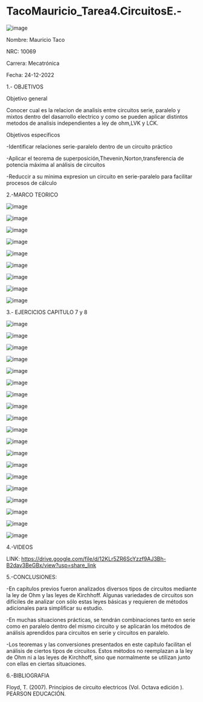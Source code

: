 # TacoMauricio_Tarea4.CircuitosE.-

![image](https://user-images.githubusercontent.com/116677544/209490640-088c10ce-3876-45b3-8040-4f034066264b.png)

Nombre: Mauricio Taco

NRC: 10069

Carrera: Mecatrónica

Fecha: 24-12-2022

1.- OBJETIVOS

Objetivo general

Conocer cual es la relacion de analisis entre circuitos serie, paralelo y mixtos dentro del dasarrollo electrico y como se pueden aplicar distintos metodos de analisis independientes a ley de ohm,LVK y LCK.


Objetivos especificos

-Identificar relaciones serie-paralelo dentro de un circuito práctico 

-Aplicar el teorema de superposición,Thevenin,Norton,transferencia de potencia máxima al análisis de circuitos 

-Reduccir a su minima expresion un circuito en serie-paralelo para facilitar procesos de cálculo

2.-MARCO TEORICO

![image](https://user-images.githubusercontent.com/116677544/209491580-6847ec46-4ce3-4b93-af22-2579bbed64b9.png)

![image](https://user-images.githubusercontent.com/116677544/209491614-2c03e839-a0bb-4f1e-9cc4-c8b4d44bb08f.png)

![image](https://user-images.githubusercontent.com/116677544/209491637-463e3fb4-30cb-4e8f-a71c-baaefea222f1.png)

![image](https://user-images.githubusercontent.com/116677544/209491672-29430e12-9b27-45a6-8e42-58463f697bf5.png)

![image](https://user-images.githubusercontent.com/116677544/209491706-5f066d90-c435-44ca-8b50-822369c873d6.png)

![image](https://user-images.githubusercontent.com/116677544/209491722-97b7c672-32e3-4090-a794-db069ed6a723.png)

![image](https://user-images.githubusercontent.com/116677544/209491757-f75b7eaa-1475-4e2e-9f0b-94ae24bde738.png)

![image](https://user-images.githubusercontent.com/116677544/209491785-e6f00111-63e2-49a8-b96c-0a770c5b6191.png)

![image](https://user-images.githubusercontent.com/116677544/209491841-3c704d16-2d2c-4e90-a6bc-dc3509c4ec08.png)

3.- EJERCICIOS CAPITULO 7 y 8

![image](https://user-images.githubusercontent.com/116677544/209492099-082d8b17-8e13-4f74-94ab-9966253df144.png)

![image](https://user-images.githubusercontent.com/116677544/209492127-e1d1dfe4-3250-4eb9-81fe-1524411f8fa2.png)

![image](https://user-images.githubusercontent.com/116677544/209492164-74e91a7d-ec20-4270-9817-cac47c194ea3.png)

![image](https://user-images.githubusercontent.com/116677544/209493150-577628ea-b185-4f74-a749-f55c766a2e31.png)

![image](https://user-images.githubusercontent.com/116677544/209493179-54109a96-9aaa-474e-8a79-e1dc3a59e05c.png)

![image](https://user-images.githubusercontent.com/116677544/209493217-53894109-86eb-4c7b-a67f-427a9b2db0e9.png)

![image](https://user-images.githubusercontent.com/116677544/209493273-6f1b9785-6b5f-48e9-b840-5ec74c712caf.png)

![image](https://user-images.githubusercontent.com/116677544/209493295-0af4a61c-60f9-4179-b42e-63c4115c30ed.png)

![image](https://user-images.githubusercontent.com/116677544/209493321-135f7947-f564-4b8d-b4ef-48d4b068b402.png)

![image](https://user-images.githubusercontent.com/116677544/209493347-33da514c-3a2e-43c6-8696-cc4962629c7c.png)

![image](https://user-images.githubusercontent.com/116677544/209493394-5c3f5318-082d-4e93-a5be-18441dbfd5e2.png)

![image](https://user-images.githubusercontent.com/116677544/209493419-d29cebe2-6c99-4f51-84e3-4787de745fe9.png)

![image](https://user-images.githubusercontent.com/116677544/209495564-f89e6f23-dcc1-4329-b788-cf907ddba78c.png)

![image](https://user-images.githubusercontent.com/116677544/209495574-158722a4-0888-4f62-9928-183679c51602.png)

![image](https://user-images.githubusercontent.com/116677544/209495590-9a3128df-4619-44fb-9e53-e12dea10a89c.png)

![image](https://user-images.githubusercontent.com/116677544/209495630-b4f62d08-3ee5-4816-8bf2-d59761a67af2.png)

![image](https://user-images.githubusercontent.com/116677544/209495657-50281a6c-ffa1-4d45-be0e-78f65c048650.png)

![image](https://user-images.githubusercontent.com/116677544/209495680-b41e6e95-4c6e-4a52-81ac-4673b70dd46c.png)

![image](https://user-images.githubusercontent.com/116677544/209495744-516d9ef1-74a0-45c5-b7b1-22ddb546a8ff.png)

4.-VIDEOS

LINK: https://drive.google.com/file/d/12KLr5ZR6ScYzzf9AJ3Bh-B2dav3BeGBx/view?usp=share_link

5.-CONCLUSIONES:

-En capítulos previos fueron analizados diversos tipos de circuitos mediante la ley de Ohm y las leyes de Kirchhoff. Algunas variedades de circuitos son difíciles de analizar con sólo estas leyes básicas y requieren de métodos adicionales para simplificar su estudio. 

-En muchas situaciones prácticas, se tendrán combinaciones tanto en serie como en paralelo dentro del mismo circuito y se aplicarán los métodos de análisis aprendidos para circuitos en serie y circuitos en paralelo.

-Los teoremas y las conversiones presentados en este capítulo facilitan el análisis de ciertos tipos de circuitos. Estos métodos no reemplazan a la ley de Ohm ni a las leyes de Kirchhoff, sino que normalmente se utilizan junto con ellas en ciertas   situaciones.

6.-BIBLIOGRAFIA

Floyd, T. (2007). Principios de circuito electricos (Vol. Octava edición ). PEARSON EDUCACIÓN.





